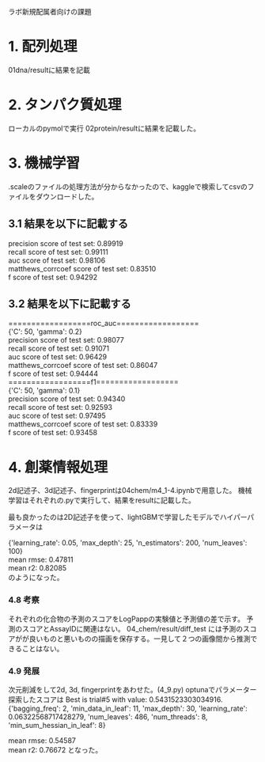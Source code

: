 ラボ新規配属者向けの課題


# 1. 配列処理
01dna/resultに結果を記載

# 2. タンパク質処理
ローカルのpymolで実行
02protein/resultに結果を記載した。

# 3. 機械学習
.scaleのファイルの処理方法が分からなかったので、kaggleで検索してcsvのファイルをダウンロードした。
## 3.1 結果を以下に記載する

precision score of test set: 0.89919  
recall score of test set: 0.99111  
auc score of test set: 0.98106  
matthews_corrcoef score of test set: 0.83510  
f score of test set: 0.94292  
## 3.2 結果を以下に記載する
==================roc_auc==================  
{'C': 50, 'gamma': 0.2}  
precision score of test set: 0.98077  
recall score of test set: 0.91071  
auc score of test set: 0.96429  
matthews_corrcoef score of test set: 0.86047  
f score of test set: 0.94444  
==================f1==================  
{'C': 50, 'gamma': 0.1}  
precision score of test set: 0.94340  
recall score of test set: 0.92593  
auc score of test set: 0.97495  
matthews_corrcoef score of test set: 0.83339  
f score of test set: 0.93458  
# 4. 創薬情報処理
2d記述子、3d記述子、fingerprintは04chem/m4_1-4.ipynbで用意した。
機械学習はそれぞれの.pyで実行して、結果をresultに記載した。

最も良かったのは2D記述子を使って、lightGBMで学習したモデルでハイパーパラメータは

{'learning_rate': 0.05, 'max_depth': 25, 'n_estimators': 200, 'num_leaves': 100}  
mean rmse: 0.47811  
mean r2: 0.82085  
のようになった。


### 4.8 考察
それぞれの化合物の予測のスコアをLogPappの実験値と予測値の差で示す。
予測のスコアとAssayIDに関連はない。 
04_chem/result/diff_test には予測のスコアがが良いものと悪いものの描画を保存する。一見して２つの画像間から推測できることはない。

### 4.9 発展
次元削減をして2d, 3d, fingerprintをあわせた。(4_9.py)
optunaでパラメーター探索したスコアは
Best is trial#5 with value: 0.5431523303034916.  
{'bagging_freq': 2, 'min_data_in_leaf': 11, 'max_depth': 30, 'learning_rate': 0.06322568717428279, 'num_leaves': 486, 'num_threads': 8, 'min_sum_hessian_in_leaf': 8}  

mean rmse: 0.54587  
mean r2: 0.76672
となった。
